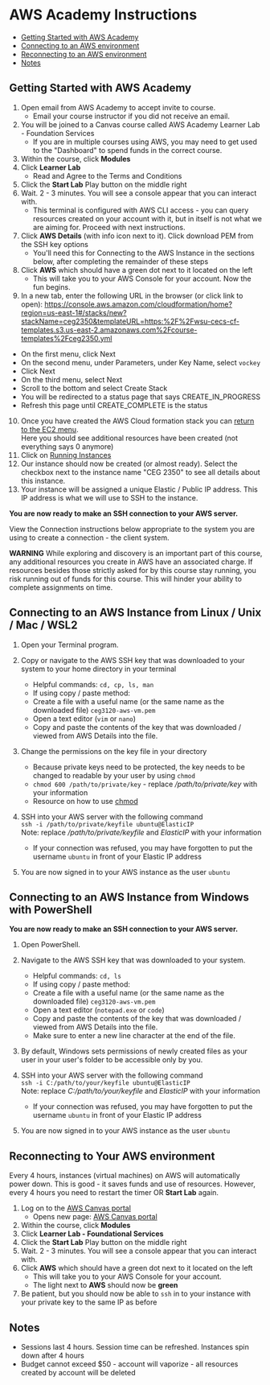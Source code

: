 # AWS Academy Instructions

- [Getting Started with AWS Academy](#Getting-Started-with-AWS-Academy)
- [Connecting to an AWS environment](#Connecting-to-an-AWS-environment)
- [Reconnecting to an AWS environment](#Reconnecting-to-an-AWS-environment)
- [Notes](#Notes)

## Getting Started with AWS Academy

1. Open email from AWS Academy to accept invite to course.
   - Email your course instructor if you did not receive an email.
2. You will be joined to a Canvas course called AWS Academy Learner Lab - Foundation Services
   - If you are in multiple courses using AWS, you may need to get used to the "Dashboard" to spend funds in the correct course.
3. Within the course, click **Modules**
4. Click **Learner Lab**
   - Read and Agree to the Terms and Conditions
6. Click the **Start Lab** Play button on the middle right
7. Wait. 2 - 3 minutes. You will see a console appear that you can interact with.
   - This terminal is configured with AWS CLI access - you can query resources created on your account with it, but in itself is not what we are aiming for. Proceed with next instructions.
8. Click **AWS Details** (with info icon next to it). Click download PEM from the SSH key options
   - You'll need this for Connecting to the AWS Instance in the sections below, after completing the remainder of these steps
9. Click **AWS** which should have a green dot next to it located on the left
   - This will take you to your AWS Console for your account. Now the fun begins.
10. In a new tab, enter the following URL in the browser (or click link to open): <a href="https://console.aws.amazon.com/cloudformation/home?region=us-east-1#/stacks/new?stackName=ceg2350&templateURL=https:%2F%2Fwsu-cecs-cf-templates.s3.us-east-2.amazonaws.com%2Fcourse-templates%2Fceg2350.yml" target="_blank">https://console.aws.amazon.com/cloudformation/home?region=us-east-1#/stacks/new?stackName=ceg2350&templateURL=https:%2F%2Fwsu-cecs-cf-templates.s3.us-east-2.amazonaws.com%2Fcourse-templates%2Fceg2350.yml</a>

   - On the first menu, click Next
   - On the second menu, under Parameters, under Key Name, select `vockey`
   - Click Next
   - On the third menu, select Next
   - Scroll to the bottom and select Create Stack
   - You will be redirected to a status page that says CREATE_IN_PROGRESS
   - Refresh this page until CREATE_COMPLETE is the status

10. Once you have created the AWS Cloud formation stack you can [return to the EC2 menu](https://console.aws.amazon.com/ec2/v2/home?region=us-east-1#Home:).  
    Here you should see additional resources have been created (not everything says 0 anymore)
11. Click on [Running Instances](https://console.aws.amazon.com/ec2/v2/home?region=us-east-1#Instances:sort=instanceState)
12. Our instance should now be created (or almost ready).  Select the checkbox next to the instance name "CEG 2350" to see all details about this instance.
13. Your instance will be assigned a unique Elastic / Public IP address. This IP address is what we will use to SSH to the instance.

**You are now ready to make an SSH connection to your AWS server.**

View the Connection instructions below appropriate to the system you are using to create a connection - the client system.

**WARNING**
While exploring and discovery is an important part of this course, any additional resources you create in AWS have an associated charge. If resources besides those strictly asked for by this course stay running, you risk running out of funds for this course. This will hinder your ability to complete assignments on time.

## Connecting to an AWS Instance from Linux / Unix / Mac / WSL2

1. Open your Terminal program.
2. Copy or navigate to the AWS SSH key that was downloaded to your system to your home directory in your terminal

   - Helpful commands: `cd, cp, ls, man`
   - If using copy / paste method:
   - Create a file with a useful name (or the same name as the downloaded file) `ceg3120-aws-vm.pem`
   - Open a text editor (`vim` or `nano`)
   - Copy and paste the contents of the key that was downloaded / viewed from AWS Details into the file.

3. Change the permissions on the key file in your directory

   - Because private keys need to be protected, the key needs to be changed to readable by your user by using `chmod`
   - `chmod 600 /path/to/private/key` - replace _/path/to/private/key_ with your information
   - Resource on how to use [chmod](https://www.howtogeek.com/437958/how-to-use-the-chmod-command-on-linux/)

4. SSH into your AWS server with the following command  
   `ssh -i /path/to/private/keyfile ubuntu@ElasticIP`  
   Note: replace _/path/to/private/keyfile_ and _ElasticIP_ with your information
   - If your connection was refused, you may have forgotten to put the username `ubuntu` in front of your Elastic IP address
5. You are now signed in to your AWS instance as the user `ubuntu`

## Connecting to an AWS Instance from Windows with PowerShell

**You are now ready to make an SSH connection to your AWS server.**

1. Open PowerShell.
2. Navigate to the AWS SSH key that was downloaded to your system.

   - Helpful commands: `cd, ls`
   - If using copy / paste method: 
   - Create a file with a useful name (or the same name as the downloaded file) `ceg3120-aws-vm.pem`
   - Open a text editor (`notepad.exe` or `code`)
   - Copy and paste the contents of the key that was downloaded / viewed from AWS Details into the file.
   - Make sure to enter a new line character at the end of the file.

3. By default, Windows sets permissions of newly created files as your user in your user's folder to be accessible only by you.

4. SSH into your AWS server with the following command  
   `ssh -i C:/path/to/your/keyfile ubuntu@ElasticIP`  
   Note: replace _C:/path/to/your/keyfile_ and _ElasticIP_ with your information
   - If your connection was refused, you may have forgotten to put the username `ubuntu` in front of your Elastic IP address
5. You are now signed in to your AWS instance as the user `ubuntu`

## Reconnecting to Your AWS environment

Every 4 hours, instances (virtual machines) on AWS will automatically power down. This is good - it saves funds and use of resources. However, every 4 hours you need to restart the timer OR **Start Lab** again.

1. Log on to the [AWS Canvas portal](https://awsacademy.instructure.com/login/canvas)
   - Opens new page: <a href="https://awsacademy.instructure.com/login/canvas" target="_blank">AWS Canvas portal</a>
2. Within the course, click **Modules**
3. Click **Learner Lab - Foundational Services**
4. Click the **Start Lab** Play button on the middle right
5. Wait. 2 - 3 minutes. You will see a console appear that you can interact with.
6. Click **AWS** which should have a green dot next to it located on the left
   - This will take you to your AWS Console for your account.
   - The light next to **AWS** should now be **green**
7. Be patient, but you should now be able to `ssh` in to your instance with your private key to the same IP as before

## Notes

- Sessions last 4 hours. Session time can be refreshed. Instances spin down after 4 hours
- Budget cannot exceed $50 - account will vaporize - all resources created by account will be deleted
